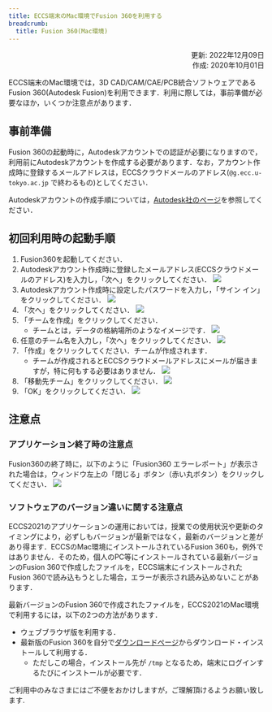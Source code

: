 ```yaml
---
title: ECCS端末のMac環境でFusion 360を利用する
breadcrumb:
  title: Fusion 360(Mac環境)
---
```


<div style="text-align: right;">
   <div>更新: 2022年12月09日</div>
   <div>作成: 2020年10月01日</div>
</div>

ECCS端末のMac環境では，3D CAD/CAM/CAE/PCB統合ソフトウェアであるFusion 360(Autodesk Fusion)を利用できます．利用に際しては，事前準備が必要なほか，いくつか注意点があります．


## 事前準備

Fusion 360の起動時に，Autodeskアカウントでの認証が必要になりますので，利用前にAutodeskアカウントを作成する必要があります．なお，アカウント作成時に登録するメールアドレスは，ECCSクラウドメールのアドレス(`@g.ecc.u-tokyo.ac.jp` で終わるもの)としてください．

Autodeskアカウントの作成手順については，[Autodesk社のページ](https://knowledge.autodesk.com/ja/customer-service/account-management/account-profile/create-autodesk-account)を参照してください．

## 初回利用時の起動手順

1. Fusion360を起動してください．
2. Autodeskアカウント作成時に登録したメールアドレス(ECCSクラウドメールのアドレス)を入力し，「次へ」をクリックしてください．
   ![](sc1.png)
3. Autodeskアカウント作成時に設定したパスワードを入力し，「サイン イン」をクリックしてください．
   ![](sc2.png)
4. 「次へ」をクリックしてください．
   ![](sc3.png)
5. 「チームを作成」をクリックしてください．
   - チームとは，データの格納場所のようなイメージです．
   ![](sc4.png)
6. 任意のチーム名を入力し，「次へ」をクリックしてください．
   ![](sc5.png)
7. 「作成」をクリックしてください．チームが作成されます．
   - チームが作成されるとECCSクラウドメールアドレスにメールが届きますが，特に何もする必要はありません．
   ![](sc6.png)
8. 「移動先チーム」をクリックしてください．
   ![](sc7.png)
9.  「OK」をクリックしてください．
   ![](sc8.png)

## 注意点

### アプリケーション終了時の注意点

Fusion360の終了時に，以下のように「Fusion360 エラーレポート」が表示された場合は，ウィンドウ左上の「閉じる」ボタン（赤い丸ボタン）をクリックしてください．
![](sc9.png)

### ソフトウェアのバージョン違いに関する注意点

ECCS2021のアプリケーションの運用においては，授業での使用状況や更新のタイミングにより，必ずしもバージョンが最新ではなく，最新のバージョンと差があり得ます．ECCSのMac環境にインストールされているFusion 360も，例外ではありません．そのため，個人のPC等にインストールされている最新バージョンのFusion 360で作成したファイルを，ECCS端末にインストールされたFusion 360で読み込もうとした場合，エラーが表示され読み込めないことがあります．

最新バージョンのFusion 360で作成されたファイルを，ECCS2021のMac環境で利用するには，以下の2つの方法があります．

- ウェブブラウザ版を利用する．
- 最新版のFusion 360を自分で[ダウンロードページ](https://manage.autodesk.com/products)からダウンロード・インストールして利用する．
  - ただしこの場合，インストール先が `/tmp` となるため，端末にログインするたびにインストールが必要です．

ご利用中のみなさまにはご不便をおかけしますが，ご理解頂けるようお願い致します.

